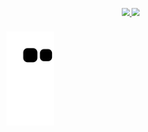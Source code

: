 <div align="center">
  <a href="https://github.com/AiltonJunior1014">
  <img height="180em" src="https://github-readme-stats.vercel.app/api?username=AiltonJunior1014&show_icons=true&theme=dracula&include_all_commits=true&count_private=true"/>
  <img height="160em" src="https://github-readme-stats.vercel.app/api/top-langs/?username=AiltonJunior1014&layout=compact&langs_count=7&count_private=true&theme=dracula"/>
</div>

  
  ##
 
  ![Snake animation](https://github.com/rafaballerini/rafaballerini/blob/output/github-contribution-grid-snake.svg)
 
</div>
